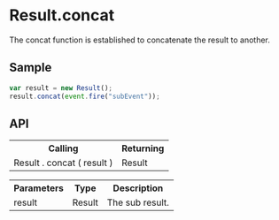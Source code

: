 <H1>Result.concat</H1>

The concat function is established to concatenate the result to another.

<h2>Sample</h2>

```javascript
var result = new Result();
result.concat(event.fire("subEvent"));
```

<h2>API</h2>

<table>
<tr><th>Calling</th><th>Returning</th></tr>
<tr><td>Result . concat ( result )</td><td>Result</td></tr>
</table>

<table>
<tr><th>Parameters</th><th>Type</th><th>Description</th></tr>
<tr><td>result</td><td>Result</td><td>The sub result.</td></tr>
</table>

